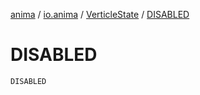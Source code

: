 [anima](../../index.md) / [io.anima](../index.md) / [VerticleState](index.md) / [DISABLED](./-d-i-s-a-b-l-e-d.md)

# DISABLED

`DISABLED`